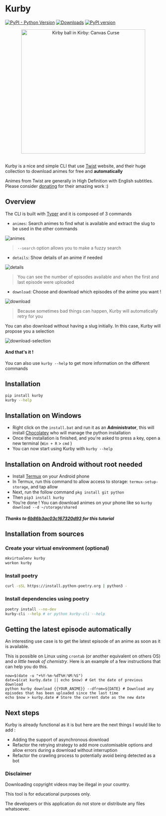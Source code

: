 # Kurby
[![PyPI - Python Version](https://img.shields.io/badge/python-3.7%20%7C%203.8%20%7C%203.9-blue)](https://docs.python.org/3/whatsnew/3.7.html) [![Downloads](https://pepy.tech/badge/kurby)](https://pepy.tech/badge/kurby) [![PyPI version](https://badge.fury.io/py/kurby.svg)](https://badge.fury.io/py/kurby.svg)

<div align="center">
    <img src="docs/kurby.png" alt="Kirby ball in Kirby: Canvas Curse" height=400, width=400/>
</div>
<br>


Kurby is a nice and simple CLI that use [Twist](https://twist.moe) website, and their huge collection to download animes for free and **automatically**

Animes from Twist are generally in High Definition with English subtitles. Please consider [donating](https://twist.moe) for their amazing work :)

## Overview
The CLI is built with [Typer](https://github.com/tiangolo/typer) and it is composed of 3 commands

- `animes`: Search animes to find what is available and extract the slug to be used in the other commands

![animes](docs/examples/animes.gif)
  
> `--search` option allows you to make a fuzzy search
  
- `details`: Show details of an anime if needed

![details](docs/examples/details.gif)
  
> You can see the number of episodes available and when the first and last episode were uploaded
  
- `download`: Choose and download which episodes of the anime you want !

![download](docs/examples/download.gif)

> Because sometimes bad things can happen, Kurby will automatically retry for you

You can also download without having a slug initially. In this case, Kurby will propose you a selection

![download-selection](docs/examples/download-selection.gif)

#### And that's it !

You can also use `kurby --help` to get more information on the different commands

## Installation
```bash
pip install kurby
kurby --help
```

## Installation on Windows
- Right click on the `install.bat` and run it as an **Administrator**, this will install [Chocolatey](https://chocolatey.org/) who will manage the python installation
- Once the installation is finished, and you're asked to press a key, open a new terminal (`Win + R` > `cmd` )
- You can now start using Kurby with `kurby --help`

## Installation on Android without root needed
- Install [Termux](https://play.google.com/store/apps/details?id=com.termux) on your Android phone
- In Termux, run this command to allow access to storage: `termux-setup-storage`, and tap allow
- Next, run the follow command `pkg install git python`
- Then `pip3 install kurby`
- You're done ! You can download animes on your phone like so `kurby download --d ~/storage/shared`

##### *Thanks to [6b86b3ac03c167320d93](https://www.reddit.com/user/6b86b3ac03c167320d93/) for this tutorial*

## Installation from sources
### Create your virtual environment (optional)
````bash
mkvirtualenv kurby
workon kurby
````
### Install poetry
```bash
curl -sSL https://install.python-poetry.org | python3 -
```
### Install dependencies using poetry
```bash
poetry install --no-dev
kurby-cli --help # or python kurby-cli --help
```

## Getting the latest episode automatically
An interesting use case is to get the latest episode of an anime as soon as it is available.

This is possible on Linux using `crontab` (or another equivalent on others OS) and _a little tweak of chemistry_.
Here is an example of a few instructions that can help you do this.
```shell
now=$(date -u "+%Y-%m-%dT%H:%M:%S")
date=$(cat kurby.date || echo $now) # Get the date of previous download
python kurby download {{YOUR_ANIME}} --dfrom=${DATE} # Download any episodes that has been uploaded since the last time
echo $now > kurby.date # Store the current date as the new date
```

## Next steps
Kurby is already functional as it is but here are the next things I would like to add :
- Adding the support of asynchronous download
- Refactor the retrying strategy to add more customisable options and allow errors during a download without interruption
- Refactor the crawling process to potentially avoid being detected as a bot

### Disclaimer
Downloading copyright videos may be illegal in your country.

This tool is for educational purposes only.

The developers or this application do not store or distribute any files whatsoever.
